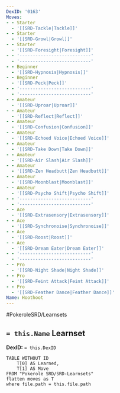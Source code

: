```yaml
---
DexID: '0163'
Moves:
- - Starter
  - '[[SRD-Tackle|Tackle]]'
- - Starter
  - '[[SRD-Growl|Growl]]'
- - Starter
  - '[[SRD-Foresight|Foresight]]'
- - '---------------------------'
  - '---------------------------'
- - Beginner
  - '[[SRD-Hypnosis|Hypnosis]]'
- - Beginner
  - '[[SRD-Peck|Peck]]'
- - '---------------------------'
  - '---------------------------'
- - Amateur
  - '[[SRD-Uproar|Uproar]]'
- - Amateur
  - '[[SRD-Reflect|Reflect]]'
- - Amateur
  - '[[SRD-Confusion|Confusion]]'
- - Amateur
  - '[[SRD-Echoed Voice|Echoed Voice]]'
- - Amateur
  - '[[SRD-Take Down|Take Down]]'
- - Amateur
  - '[[SRD-Air Slash|Air Slash]]'
- - Amateur
  - '[[SRD-Zen Headbutt|Zen Headbutt]]'
- - Amateur
  - '[[SRD-Moonblast|Moonblast]]'
- - Amateur
  - '[[SRD-Psycho Shift|Psycho Shift]]'
- - '---------------------------'
  - '---------------------------'
- - Ace
  - '[[SRD-Extrasensory|Extrasensory]]'
- - Ace
  - '[[SRD-Synchronoise|Synchronoise]]'
- - Ace
  - '[[SRD-Roost|Roost]]'
- - Ace
  - '[[SRD-Dream Eater|Dream Eater]]'
- - '---------------------------'
  - '---------------------------'
- - Pro
  - '[[SRD-Night Shade|Night Shade]]'
- - Pro
  - '[[SRD-Feint Attack|Feint Attack]]'
- - Pro
  - '[[SRD-Feather Dance|Feather Dance]]'
Name: Hoothoot
---
```


#PokeroleSRD/Learnsets

## `= this.Name` Learnset

**DexID:** `= this.DexID`

```dataview
TABLE WITHOUT ID
    T[0] AS Learned,
    T[1] AS Move
FROM "Pokerole SRD/SRD-Learnsets"
flatten moves as T
where file.path = this.file.path
```
